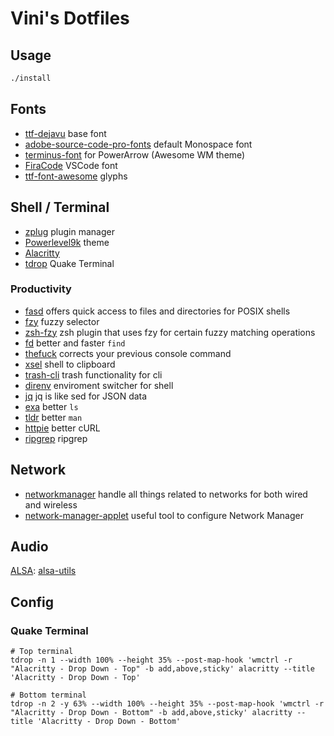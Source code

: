# Vini's Dotfiles

## Usage

```sh
./install
```

## Fonts

* [ttf-dejavu](https://www.archlinux.org/packages/extra/any/ttf-dejavu/) base font
* [adobe-source-code-pro-fonts](https://www.archlinux.org/packages/extra/any/adobe-source-code-pro-fonts/) default Monospace font
* [terminus-font](https://www.archlinux.org/packages/community/any/terminus-font/) for PowerArrow (Awesome WM theme)
* [FiraCode](https://github.com/tonsky/FiraCode) VSCode font
* [ttf-font-awesome](https://aur.archlinux.org/packages/ttf-font-awesome/) glyphs

## Shell / Terminal

* [zplug](https://github.com/zplug/zplug) plugin manager
* [Powerlevel9k](https://github.com/bhilburn/powerlevel9k) theme
* [Alacritty](https://github.com/alacritty/alacritty)
* [tdrop](https://github.com/noctuid/tdrop) Quake Terminal

### Productivity

* [fasd](https://github.com/clvv/fasd) offers quick access to files and directories for POSIX shells
* [fzy](https://github.com/jhawthorn/fzy) fuzzy selector
* [zsh-fzy](https://github.com/aperezdc/zsh-fzy) zsh plugin that uses fzy for certain fuzzy matching operations
* [fd](https://github.com/sharkdp/fd) better and faster `find`
* [thefuck](https://github.com/nvbn/thefuck) corrects your previous console command
* [xsel](https://github.com/kfish/xsel) shell to clipboard
* [trash-cli](https://github.com/andreafrancia/trash-cli) trash functionality for cli
* [direnv](https://github.com/direnv/direnv) enviroment switcher for shell
* [jq](https://stedolan.github.io/jq/) jq is like sed for JSON data
* [exa](https://github.com/ogham/exa) better `ls`
* [tldr](https://tldr.sh) better `man`
* [httpie](https://httpie.org/) better cURL
* [ripgrep](https://github.com/BurntSushi/ripgrep) ripgrep

## Network

* [networkmanager](https://wiki.archlinux.org/index.php/NetworkManager) handle all things related to networks for both wired and wireless
* [network-manager-applet](https://wiki.archlinux.org/index.php/NetworkManager#nm-applet) useful tool to configure Network Manager

## Audio

[ALSA](https://wiki.archlinux.org/index.php/Advanced_Linux_Sound_Architecture): [alsa-utils](https://www.archlinux.org/packages/extra/i686/alsa-utils/)

## Config

### Quake Terminal

```shell
# Top terminal
tdrop -n 1 --width 100% --height 35% --post-map-hook 'wmctrl -r "Alacritty - Drop Down - Top" -b add,above,sticky' alacritty --title 'Alacritty - Drop Down - Top'

# Bottom terminal
tdrop -n 2 -y 63% --width 100% --height 35% --post-map-hook 'wmctrl -r "Alacritty - Drop Down - Bottom" -b add,above,sticky' alacritty --title 'Alacritty - Drop Down - Bottom'
```
